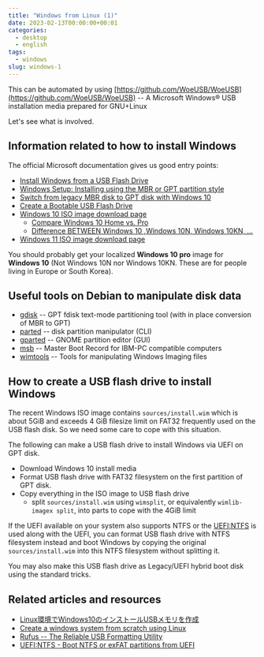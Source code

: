 ```yaml
---
title: "Windows from Linux (1)"
date: 2023-02-13T00:00:00+00:01
categories:
  - desktop
  - english
tags:
  - windows
slug: windows-1
---
```


This can be automated by using
[https://github.com/WoeUSB/WoeUSB](https://github.com/WoeUSB/WoeUSB) -- A
Microsoft Windows® USB installation media prepared for GNU+Linux

Let's see what is involved.

## Information related to how to install Windows

The official Microsoft documentation gives us good entry points:

- [Install Windows from a USB Flash Drive](https://learn.microsoft.com/en-us/windows-hardware/manufacture/desktop/install-windows-from-a-usb-flash-drive)
- [Windows Setup: Installing using the MBR or GPT partition style](https://learn.microsoft.com/en-us/windows-hardware/manufacture/desktop/windows-setup-installing-using-the-mbr-or-gpt-partition-style?source=recommendations&view=windows-11)
- [Switch from legacy MBR disk to GPT disk with Windows 10](https://learn.microsoft.com/en-us/windows-hardware/drivers/bringup/switch-from-legacy-mbr-disk-to-gpt-disk-with-windows-10)
- [Create a Bootable USB Flash Drive](https://learn.microsoft.com/en-US/windows-server-essentials/install/create-a-bootable-usb-flash-drive)
- [Windows 10 ISO image download page](https://www.microsoft.com/en-US/software-download/windows10ISO)
  - [Compare Windows 10 Home vs. Pro](https://www.microsoft.com/en-us/windows/compare-windows-10-home-vs-pro)
  - [Difference BETWEEN Windows 10 ,Windows 10N, Windows 10KN, ...](https://answers.microsoft.com/en-us/windows/forum/all/difference-between-windows-10-windows-10n-windows/9cfde2eb-011b-4227-91f5-00168a74525f)
- [Windows 11 ISO image download page](https://www.microsoft.com/en-US/software-download/windows11)

You should probably get your localized **Windows 10 pro** image for **Windows
10** (Not Windows 10N nor Windows 10KN.  These are for people living in Europe
or South Korea).

## Useful tools on Debian to manipulate disk data

- [gdisk](https://packages.debian.org/sid/gdisk) -- GPT fdisk text-mode partitioning tool (with in place conversion of MBR to GPT)
- [parted](https://packages.debian.org/sid/parted) -- disk partition manipulator (CLI)
- [gparted](https://packages.debian.org/sid/gparted) -- GNOME partition editor (GUI)
- [msb](https://packages.debian.org/sid/msb) -- Master Boot Record for IBM-PC compatible computers
- [wimtools](https://packages.debian.org/unstable/wimtools) -- Tools for manipulating Windows Imaging files


## How to create a USB flash drive to install Windows

The recent Windows ISO image contains `sources/install.wim` which is about 5GiB
and exceeds 4 GiB filesize limit on FAT32 frequently used on the USB flash
disk.  So we need some care to cope with this situation.

The following can make a USB flash drive to install Windows via UEFI on GPT
disk.

- Download Windows 10 install media
- Format USB flash drive with FAT32 filesystem on the first partition of GPT
  disk.
- Copy everything in the ISO image to USB flash drive
  - split `sources/install.wim` using `wimsplit`, or equivalently
    `wimlib-imagex split`, into parts to cope with the 4GiB limit

If the UEFI available on your system also supports NTFS or the
[UEFI:NTFS](https://github.com/pbatard/uefi-ntfs) is used along with the UEFI,
you can format USB flash drive with NTFS filesystem instead and boot Windows by
copying the original `sources/install.wim` into this NTFS filesystem without
splitting it.

You may also make this USB flash drive as Legacy/UEFI hybrid boot disk using
the standard tricks.

## Related articles and resources

- [Linux環境でWindows10のインストールUSBメモリを作成](https://blog.be-dama.com/2021/08/03/linux_winboot_usb/)
- [Create a windows system from scratch using Linux](http://reboot.pro/topic/20468-create-a-windows-system-from-scratch-using-linux/)
- [Rufus -- The Reliable USB Formatting Utility](https://github.com/pbatard/rufus)
- [UEFI:NTFS - Boot NTFS or exFAT partitions from UEFI](https://github.com/pbatard/uefi-ntfs)

<!-- vim: set sw=4 sts=4 ai si et tw=79 ft=markdown: -->

